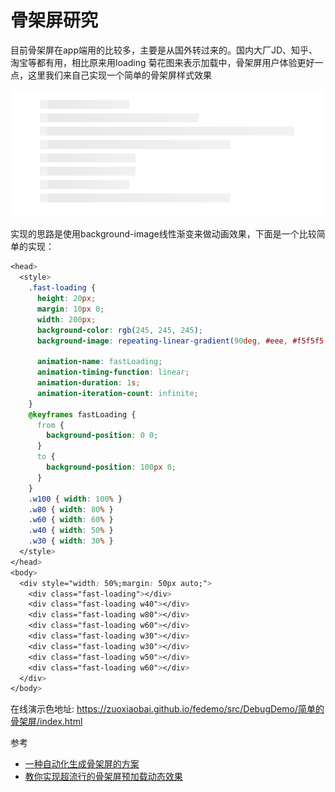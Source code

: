 
# 骨架屏研究

目前骨架屏在app端用的比较多，主要是从国外转过来的。国内大厂JD、知乎、淘宝等都有用，相比原来用loading 菊花图来表示加载中，骨架屏用户体验更好一点，这里我们来自己实现一个简单的骨架屏样式效果

![css_骨架屏.png](../../../images/blog/css/css_骨架屏.png)

实现的思路是使用background-image线性渐变来做动画效果，下面是一个比较简单的实现：

```css
<head>
  <style>
    .fast-loading {
      height: 20px;
      margin: 10px 0;
      width: 200px;
      background-color: rgb(245, 245, 245);
      background-image: repeating-linear-gradient(90deg, #eee, #f5f5f5 100%);

      animation-name: fastLoading;
      animation-timing-function: linear;
      animation-duration: 1s;
      animation-iteration-count: infinite;
    }
    @keyframes fastLoading {
      from {
        background-position: 0 0;
      }
      to {
        background-position: 100px 0;
      }
    }
    .w100 { width: 100% }
    .w80 { width: 80% }
    .w60 { width: 60% }
    .w40 { width: 50% }
    .w30 { width: 30% }
  </style>
</head>
<body>
  <div style="width: 50%;margin: 50px auto;">
    <div class="fast-loading"></div>
    <div class="fast-loading w40"></div>
    <div class="fast-loading w80"></div>
    <div class="fast-loading w60"></div>
    <div class="fast-loading w30"></div>
    <div class="fast-loading w30"></div>
    <div class="fast-loading w50"></div>
    <div class="fast-loading w60"></div>
  </div>
</body>
```

在线演示色地址: https://zuoxiaobai.github.io/fedemo/src/DebugDemo/简单的骨架屏/index.html


参考
- [一种自动化生成骨架屏的方案](https://blog.csdn.net/sinat_17775997/article/details/83443744) 
- [教你实现超流行的骨架屏预加载动态效果](http://www.dxcu.com/news/show-531569.html) 